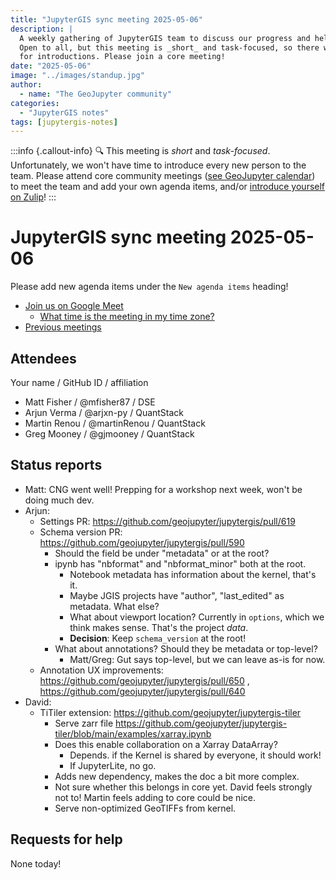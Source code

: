 ```yaml
---
title: "JupyterGIS sync meeting 2025-05-06"
description: |
  A weekly gathering of JupyterGIS team to discuss our progress and help each other out.
  Open to all, but this meeting is _short_ and task-focused, so there will not be time
  for introductions. Please join a core meeting!
date: "2025-05-06"
image: "../images/standup.jpg"
author:
  - name: "The GeoJupyter community"
categories:
  - "JupyterGIS notes"
tags: [jupytergis-notes]
---
```


:::info {.callout-info}
:mag: This meeting is _short_ and _task-focused_. Unfortunately, we won't have time to
introduce every new person to the team. Please attend core community meetings ([see
GeoJupyter calendar](https://geojupyter.org/calendar)) to meet the team and add your own
agenda items, and/or
[introduce yourself on Zulip](https://jupyter.zulipchat.com/#narrow/channel/471314-geojupyter/topic/Welcome)!
:::

# JupyterGIS sync meeting 2025-05-06

Please add new agenda items under the `New agenda items` heading!

- [Join us on Google Meet](https://meet.google.com/zhk-vygf-gke)
  - [What time is the meeting in my time zone?](https://dateful.com/convert/utc?t=4pm)
- [Previous meetings](https://geojupyter.org/blog/#category=JupyterGIS%20notes)


## Attendees

Your name / GitHub ID / affiliation

* Matt Fisher / \@mfisher87 / DSE
* Arjun Verma / \@arjxn-py / QuantStack
* Martin Renou / \@martinRenou / QuantStack
* Greg Mooney / \@gjmooney / QuantStack


## Status reports

* Matt: CNG went well! Prepping for a workshop next week, won't be doing much dev.
* Arjun:
    * Settings PR: https://github.com/geojupyter/jupytergis/pull/619
    * Schema version PR: https://github.com/geojupyter/jupytergis/pull/590
        * Should the field be under "metadata" or at the root?
        * ipynb has "nbformat" and "nbformat_minor" both at the root.
            * Notebook metadata has information about the kernel, that's it.
            * Maybe JGIS projects have "author", "last_edited" as metadata. What else?
            * What about viewport location? Currently in `options`, which we think makes sense. That's the project _data_.
            * **Decision**: Keep `schema_version` at the root!
        * What about annotations? Should they be metadata or top-level?
            * Matt/Greg: Gut says top-level, but we can leave as-is for now.
    * Annotation UX improvements: https://github.com/geojupyter/jupytergis/pull/650 , https://github.com/geojupyter/jupytergis/pull/640
* David:
    * TiTiler extension: https://github.com/geojupyter/jupytergis-tiler
        * Serve zarr file https://github.com/geojupyter/jupytergis-tiler/blob/main/examples/xarray.ipynb
        * Does this enable collaboration on a Xarray DataArray?
            * Depends. if the Kernel is shared by everyone, it should work!
            * If JupyterLite, no go.
        * Adds new dependency, makes the doc a bit more complex.
        * Not sure whether this belongs in core yet. David feels strongly not to! Martin feels adding to core could be nice.
        * Serve non-optimized GeoTIFFs from kernel.

## Requests for help

None today!
